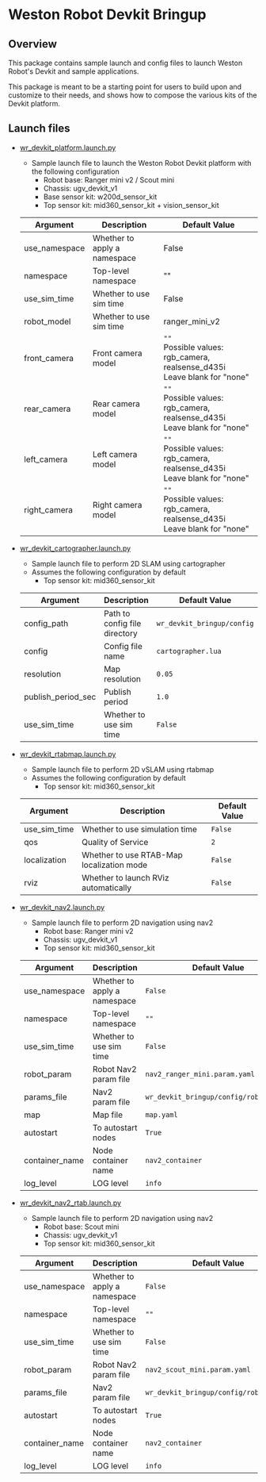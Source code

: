 # Weston Robot Devkit Bringup

## Overview
This package contains sample launch and config files to launch Weston Robot's Devkit and sample applications.

This package is meant to be a starting point for users to build upon and customize to their needs, and shows how to compose the various kits of the Devkit platform.

## Launch files
* [wr_devkit_platform.launch.py](./launch/platform/wr_devkit_platform.launch.py)
  * Sample launch file to launch the Weston Robot Devkit platform with the following configuration
    * Robot base: Ranger mini v2 / Scout mini
    * Chassis: ugv_devkit_v1
    * Base sensor kit: w200d_sensor_kit
    * Top sensor kit: mid360_sensor_kit + vision_sensor_kit
  
  | Argument      | Description                  | Default Value                                                                     |
  | ------------- | ---------------------------- | --------------------------------------------------------------------------------- |
  | use_namespace | Whether to apply a namespace | False                                                                             |
  | namespace     | Top-level namespace          | ""                                                                                |
  | use_sim_time  | Whether to use sim time      | False                                                                             |
  | robot_model   | Whether to use sim time      | ranger_mini_v2                                                                    |
  | front_camera  | Front camera model           | `""`<br/> Possible values: rgb_camera, realsense_d435i<br/>Leave blank for "none" |
  | rear_camera   | Rear camera model            | `""`<br/> Possible values: rgb_camera, realsense_d435i<br/>Leave blank for "none" |
  | left_camera   | Left camera model            | `""`<br/> Possible values: rgb_camera, realsense_d435i<br/>Leave blank for "none" |
  | right_camera  | Right camera model           | `""`<br/> Possible values: rgb_camera, realsense_d435i<br/>Leave blank for "none" |

* [wr_devkit_cartographer.launch.py](./launch/slam/wr_devkit_cartographer.launch.py)
  * Sample launch file to perform 2D SLAM using cartographer
  * Assumes the following configuration by default
    * Top sensor kit: mid360_sensor_kit

  | Argument           | Description                   | Default Value              |
  | ------------------ | ----------------------------- | -------------------------- |
  | config_path        | Path to config file directory | `wr_devkit_bringup/config` |
  | config             | Config file name              | `cartographer.lua`         |
  | resolution         | Map resolution                | `0.05`                     |
  | publish_period_sec | Publish period                | `1.0`                      |
  | use_sim_time       | Whether to use sim time       | `False`                    |

* [wr_devkit_rtabmap.launch.py](./launch/vslam/wr_devkit_rtabmap.launch.py)
  * Sample launch file to perform 2D vSLAM using rtabmap
  * Assumes the following configuration by default
    * Top sensor kit: mid360_sensor_kit

  | Argument     | Description                               | Default Value |
  | ------------ | ----------------------------------------- | ------------- |
  | use_sim_time | Whether to use simulation time            | `False`       |
  | qos          | Quality of Service                        | `2`           |
  | localization | Whether to use RTAB-Map localization mode | `False`       |
  | rviz         | Whether to launch RViz automatically      | `False`       |

* [wr_devkit_nav2.launch.py](./launch/nav2/wr_devkit_nav2.launch.py)
  * Sample launch file to perform 2D navigation using nav2
    * Robot base: Ranger mini v2
    * Chassis: ugv_devkit_v1
    * Top sensor kit: mid360_sensor_kit

  | Argument       | Description                  | Default Value                          |
  | -------------- | ---------------------------- | -------------------------------------- |
  | use_namespace  | Whether to apply a namespace | `False`                                |
  | namespace      | Top-level namespace          | `""`                                   |
  | use_sim_time   | Whether to use sim time      | `False`                                |
  | robot_param    | Robot Nav2 param file        | `nav2_ranger_mini.param.yaml`          |
  | params_file    | Nav2 param file              | `wr_devkit_bringup/config/robot_param` |
  | map            | Map file                     | `map.yaml`                             |
  | autostart      | To autostart nodes           | `True`                                 |
  | container_name | Node container name          | `nav2_container`                       |
  | log_level      | LOG level                    | `info`                                 |

* [wr_devkit_nav2_rtab.launch.py](./launch/nav2/wr_devkit_nav2.launch.py)
  * Sample launch file to perform 2D navigation using nav2
    * Robot base: Scout mini
    * Chassis: ugv_devkit_v1
    * Top sensor kit: mid360_sensor_kit

  | Argument       | Description                  | Default Value                          |
  | -------------- | ---------------------------- | -------------------------------------- |
  | use_namespace  | Whether to apply a namespace | `False`                                |
  | namespace      | Top-level namespace          | `""`                                   |
  | use_sim_time   | Whether to use sim time      | `False`                                |
  | robot_param    | Robot Nav2 param file        | `nav2_scout_mini.param.yaml`           |
  | params_file    | Nav2 param file              | `wr_devkit_bringup/config/robot_param` |  |
  | autostart      | To autostart nodes           | `True`                                 |
  | container_name | Node container name          | `nav2_container`                       |
  | log_level      | LOG level                    | `info`                                 |